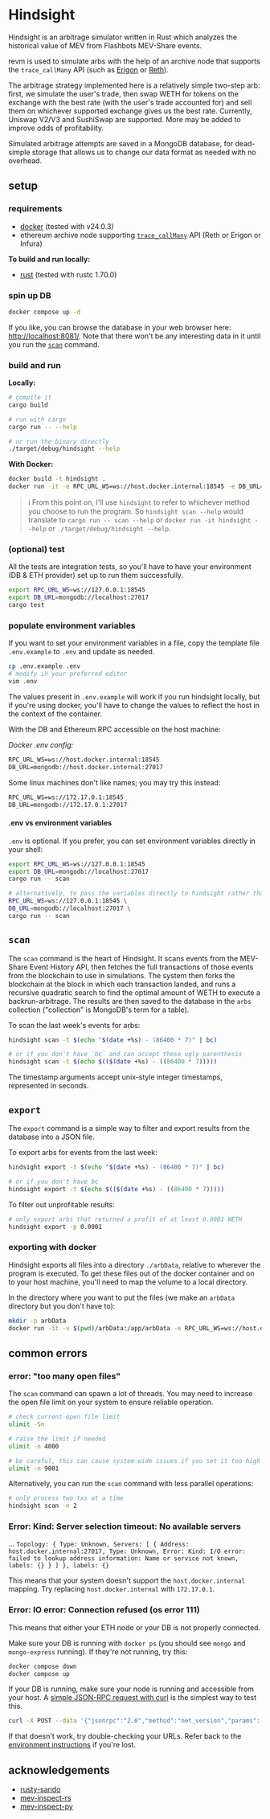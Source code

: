 # Hindsight

Hindsight is an arbitrage simulator written in Rust which analyzes the historical value of MEV from Flashbots MEV-Share events.

revm is used to simulate arbs with the help of an archive node that supports the `trace_callMany` API (such as [Erigon](https://github.com/ledgerwatch/erigon) or [Reth](https://github.com/paradigmxyz/reth)).

The arbitrage strategy implemented here is a relatively simple two-step arb: first, we simulate the user's trade, then swap WETH for tokens on the exchange with the best rate (with the user's trade accounted for) and sell them on whichever supported exchange gives us the best rate. Currently, Uniswap V2/V3 and SushiSwap are supported. More may be added to improve odds of profitability.

Simulated arbitrage attempts are saved in a MongoDB database, for dead-simple storage that allows us to change our data format as needed with no overhead.

## setup

### requirements

- [docker](https://www.docker.com/get-started/) (tested with v24.0.3)
- ethereum archive node supporting [`trace_callMany`](https://openethereum.github.io/JSONRPC-trace-module#trace_callmany) API (Reth or Erigon or Infura)

**To build and run locally:**

- [rust](https://www.rust-lang.org/learn/get-started) (tested with rustc 1.70.0)

### spin up DB

```sh
docker compose up -d
```

If you like, you can browse the database in your web browser here: [http://localhost:8081/](http://localhost:8081). Note that there won't be any interesting data in it until you run the [`scan`](#scan) command.

### build and run

**Locally:**

```sh
# compile it
cargo build

# run with cargo
cargo run -- --help

# or run the binary directly
./target/debug/hindsight --help
```

**With Docker:**

```sh
docker build -t hindsight .
docker run -it -e RPC_URL_WS=ws://host.docker.internal:18545 -e DB_URL=mongodb://host.docker.internal:27017 hindsight --help
```

> :information_source: From this point on, I'll use `hindsight` to refer to whichever method you choose to run the program. So `hindsight scan --help` would translate to `cargo run -- scan --help` or `docker run -it hindsight --help` or `./target/debug/hindsight --help`.

### (optional) test

All the tests are integration tests, so you'll have to have your environment (DB & ETH provider) set up to run them successfully.

```sh
export RPC_URL_WS=ws://127.0.0.1:18545
export DB_URL=mongodb://localhost:27017
cargo test
```

### populate environment variables

If you want to set your environment variables in a file, copy the template file `.env.example` to `.env` and update as needed.

```sh
cp .env.example .env
# modify in your preferred editor
vim .env
```

The values present in `.env.example` will work if you run hindsight locally, but if you're using docker, you'll have to change the values to reflect the host in the context of the container.

With the DB and Ethereum RPC accessible on the host machine:

*Docker .env config:*

```txt
RPC_URL_WS=ws://host.docker.internal:18545
DB_URL=mongodb://host.docker.internal:27017
```

Some linux machines don't like names; you may try this instead:

```txt
RPC_URL_WS=ws://172.17.0.1:18545
DB_URL=mongodb://172.17.0.1:27017
```

#### .env vs environment variables

`.env` is optional. If you prefer, you can set environment variables directly in your shell:

```sh
export RPC_URL_WS=ws://127.0.0.1:18545
export DB_URL=mongodb://localhost:27017
cargo run -- scan

# alternatively, to pass the variables directly to hindsight rather than setting them in the shell
RPC_URL_WS=ws://127.0.0.1:18545 \
DB_URL=mongodb://localhost:27017 \
cargo run -- scan
```

## `scan`

The `scan` command is the heart of Hindsight. It scans events from the MEV-Share Event History API, then fetches the full transactions of those events from the blockchain to use in simulations. The system then forks the blockchain at the block in which each transaction landed, and runs a recursive quadratic search to find the optimal amount of WETH to execute a backrun-arbitrage. The results are then saved to the database in the `arbs` collection ("collection" is MongoDB's term for a table).

To scan the last week's events for arbs:

```sh
hindsight scan -t $(echo "$(date +%s) - (86400 * 7)" | bc)

# or if you don't have `bc` and can accept these ugly parenthesis
hindsight scan -t $(echo $(($(date +%s) - ((86400 * 7)))))
```

The timestamp arguments accept unix-style integer timestamps, represented in seconds.

## `export`

The `export` command is a simple way to filter and export results from the database into a JSON file.

To export arbs for events from the last week:

```sh
hindsight export -t $(echo "$(date +%s) - (86400 * 7)" | bc)

# or if you don't have bc
hindsight export -t $(echo $(($(date +%s) - ((86400 * 7)))))
```

To filter out unprofitable results:

```sh
# only export arbs that returned a profit of at least 0.0001 WETH
hindsight export -p 0.0001
```

### exporting with docker

Hindsight exports all files into a directory `./arbData`, relative to wherever the program is executed. To get these files out of the docker container and on to your host machine, you'll need to map the volume to a local directory.

In the directory where you want to put the files (we make an `arbData` directory but you don't have to):

```sh
mkdir -p arbData
docker run -it -v $(pwd)/arbData:/app/arbData -e RPC_URL_WS=ws://host.docker.internal:18545 -e DB_URL=mongodb://host.docker.internal:27017 hindsight export -p 0.0001
```

## common errors

### error: "too many open files"

The `scan` command can spawn a lot of threads. You may need to increase the open file limit on your system to ensure reliable operation.

```sh
# check current open file limit
ulimit -Sn

# raise the limit if needed
ulimit -n 4000

# be careful, this can cause system-wide issues if you set it too high
ulimit -n 9001
```

Alternatively, you can run the `scan` command with less parallel operations:

```sh
# only process two txs at a time
hindsight scan -n 2
```

### Error: Kind: Server selection timeout: No available servers

... `Topology: { Type: Unknown, Servers: [ { Address: host.docker.internal:27017, Type: Unknown, Error: Kind: I/O error: failed to lookup address information: Name or service not known, labels: {} } ] }, labels: {}`

This means that your system doesn't support the `host.docker.internal` mapping. Try replacing `host.docker.internal` with `172.17.0.1`.

### Error: IO error: Connection refused (os error 111)

This means that either your ETH node or your DB is not properly connected.

Make sure your DB is running with `docker ps` (you should see `mongo` and `mongo-express` running). If they're not running, try this:

```sh
docker compose down
docker compose up
```

If your DB is running, make sure your node is running and accessible from your host. A [simple JSON-RPC request with curl](https://ethereum.org/en/developers/docs/apis/json-rpc/#net_version) is the simplest way to test this.

```sh
curl -X POST --data '{"jsonrpc":"2.0","method":"net_version","params":[],"id":42}'
```

If that doesn't work, try double-checking your URLs. Refer back to the [environment instructions](#populate-environment-variables) if you're lost.

## acknowledgements

- [rusty-sando](https://github.com/mouseless-eth/rusty-sando)
- [mev-inspect-rs](https://github.com/flashbots/mev-inspect-rs)
- [mev-inspect-py](https://github.com/flashbots/mev-inspect-py)
